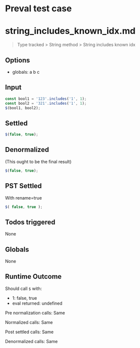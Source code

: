 # Preval test case

# string_includes_known_idx.md

> Type tracked > String method > String includes known idx

## Options

- globals: a b c

## Input

`````js filename=intro
const bool1 = '123'.includes('1', 1);
const bool2 = '321'.includes('1', 1);
$(bool1, bool2);
`````


## Settled


`````js filename=intro
$(false, true);
`````


## Denormalized
(This ought to be the final result)

`````js filename=intro
$(false, true);
`````


## PST Settled
With rename=true

`````js filename=intro
$( false, true );
`````


## Todos triggered


None


## Globals


None


## Runtime Outcome


Should call `$` with:
 - 1: false, true
 - eval returned: undefined

Pre normalization calls: Same

Normalized calls: Same

Post settled calls: Same

Denormalized calls: Same
